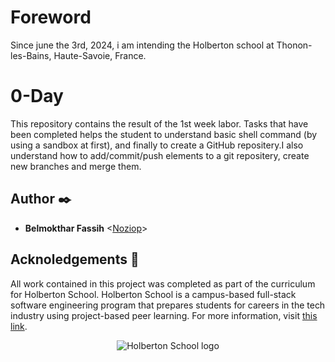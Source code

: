 # Foreword

Since june the 3rd, 2024, i am intending the Holberton school at Thonon-les-Bains, Haute-Savoie, France.

# 0-Day

This repository contains the result of the 1st week labor. Tasks that have been completed helps the student to understand basic shell command (by using a sandbox at first), and finally to create a GitHub repositery.I also understand how to add/commit/push elements to a git repositery, create new branches and merge them.

## Author :black_nib:

* __Belmokthar Fassih__ <[Noziop](https://github.com/Noziop)>

## Acknoledgements :pray:

All work contained in this project was completed as part of the curriculum for Holberton
School. Holberton School is a campus-based full-stack software engineering program that
prepares students for careers in the tech industry using project-based peer learning. For
more information, visit [this link](https://www.holbertonschool.com/).

<p align="center">
  <img
   src="[http://www.holbertonschool.com/holberton-logo.png](https://cdn.prod.website-files.com/64107f65f30b69371e3d6bfa/65c6179aa44b63fa4f31e7ad_Holberton-Logo-Cherry.svg)"
   alt="Holberton School logo">
</p>
